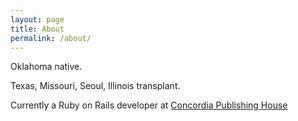 ```yaml
---
layout: page
title: About
permalink: /about/
---
```

Oklahoma native.

Texas, Missouri, Seoul, Illinois transplant.

Currently a Ruby on Rails developer at [Concordia Publishing House](http://www.cph.org/)
